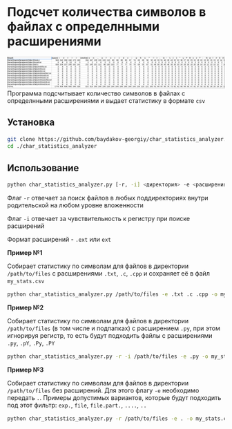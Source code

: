 # Подсчет количества символов в файлах с определнными расширениями
![image results](./assets/table_of_results.png)
Программа подсчитывает количество символов в файлах с определнными расширениями и выдает статистику в формате `csv`

## Установка
```sh
git clone https://github.com/baydakov-georgiy/char_statistics_analyzer.git
cd ./char_statistics_analyzer
```

## Использование
```sh
python char_statistics_analyzer.py [-r, -i] <директория> -e <расширения> [-o <выходной_файл.csv>]
```
Флаг `-r` отвечает за поиск файлов в любых поддиректориях внутри родительской на любом уровне вложенности

Флаг `-i` отвечает за чувствительность к регистру при поиске расширений

Формат расширений - `.ext` или `ext`

**Пример №1**

Собирает статистику по символам для файлов в директории `/path/to/files` с расширениями `.txt`, `.c`, `.cpp` и сохраняет её в файл `my_stats.csv`
```sh
python char_statistics_analyzer.py /path/to/files -e .txt .c .cpp -o my_stats.csv
```

**Пример №2**

Собирает статистику по символам для файлов в директории `/path/to/files` (в том числе и подпапках) с расширением `.py`, при этом игнорируя регистр, то есть будут подходить файлы с расширениями `.py`, `.pY`, `.Py`, `.PY`
```sh
python char_statistics_analyzer.py -r -i /path/to/files -e .py -o my_stats.csv
```

**Пример №3**

Собирает статистику по символам для файлов в директории `/path/to/files` без расширений. Для этого флагу `-e` необходимо передать `.`.
Примеры допустимых вариантов, которые будут подходить под этот фильтр: `exp.`, `file`, `file.part.`, `....`, `..`
```sh
python char_statistics_analyzer.py -r /path/to/files -e . -o my_stats.csv
```
